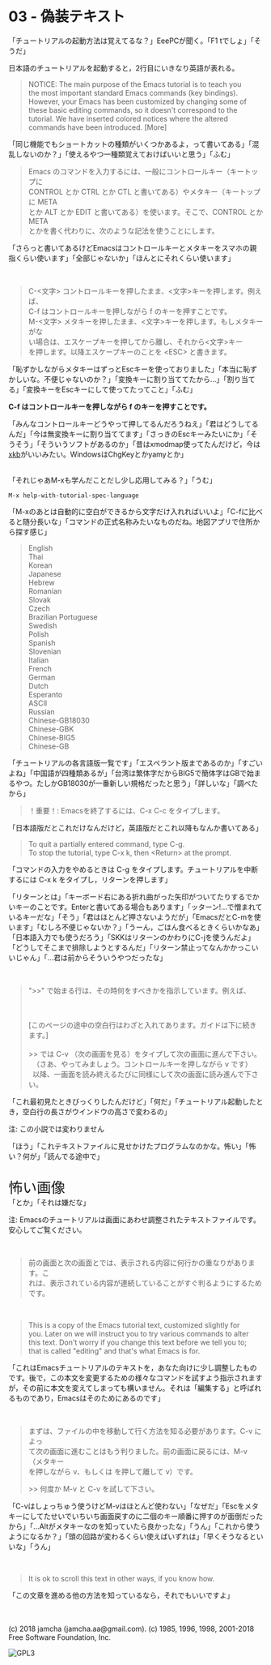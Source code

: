 

# 03 - 偽装テキスト

「チュートリアルの起動方法は覚えてるな？」EeePCが聞く。「F1 tでしょ」「そうだ」  

日本語のチュートリアルを起動すると，2行目にいきなり英語が表れる。  

> NOTICE: The main purpose of the Emacs tutorial is to teach you  
> the most important standard Emacs commands (key bindings).  
> However, your Emacs has been customized by changing some of  
> these basic editing commands, so it doesn't correspond to the  
> tutorial.  We have inserted colored notices where the altered  
> commands have been introduced. [More]  

「同じ機能でもショートカットの種類がいくつかあるよ，って書いてある」「混乱しないのか？」「使えるやつ一種類覚えておけばいいと思う」「ふむ」  

> Emacs のコマンドを入力するには、一般にコントロールキー（キートップに  
> CONTROL とか CTRL とか CTL と書いてある）やメタキー（キートップに META  
> とか ALT とか EDIT と書いてある）を使います。そこで、CONTROL とか META  
> とかを書く代わりに、次のような記法を使うことにします。  

「さらっと書いてあるけどEmacsはコントロールキーとメタキーをスマホの親指くらい使います」「全部じゃないか」「ほんとにそれくらい使います」  

<br>  

> C-<文字>   コントロールキーを押したまま、<文字>キーを押します。例えば、  
>           C-f はコントロールキーを押しながら f のキーを押すことです。  
> M-<文字>   メタキーを押したまま、<文字>キーを押します。もしメタキーがな  
>           い場合は、エスケープキーを押してから離し、それから<文字>キー  
>           を押します。以降エスケープキーのことを &lt;ESC&gt; と書きます。  

「恥ずかしながらメタキーはずっとEscキーを使っておりました」「本当に恥ずかしいな。不便じゃないのか？」「変換キーに割り当ててたから…」「割り当てる」「変換キーをEscキーにして使ってたってこと」「ふむ」  

**C-f はコントロールキーを押しながら f のキーを押すことです。**  

「みんなコントロールキーどうやって押してるんだろうねえ」「君はどうしてるんだ」「今は無変換キーに割り当ててます」「さっきのEscキーみたいにか」「そうそう」「そういうソフトがあるのか」「昔はxmodmap使ってたんだけど，今は[xkb](https://wiki.archlinux.jp/index.php/X_KeyBoard_extension)がいいみたい。WindowsはChgKeyとかyamyとか」  

<br>  
「それじゃあM-xも学んだことだし少し応用してみる？」「うむ」  

    M-x help-with-tutorial-spec-language

「M-xのあとは自動的に空白ができるから文字だけ入れればいいよ」「C-fに比べると随分長いな」「コマンドの正式名称みたいなものだね。地図アプリで住所から探す感じ」  

> English  
> Thai  
> Korean  
> Japanese  
> Hebrew  
> Romanian  
> Slovak  
> Czech  
> Brazilian Portuguese  
> Swedish  
> Polish  
> Spanish  
> Slovenian  
> Italian  
> French  
> German  
> Dutch  
> Esperanto  
> ASCII  
> Russian  
> Chinese-GB18030  
> Chinese-GBK  
> Chinese-BIG5  
> Chinese-GB  

「チュートリアルの各言語版一覧です」「エスペラント版まであるのか」「すごいよね」「中国語が四種類あるが」「台湾は繁体字だからBIG5で簡体字はGBで始まるやつ。たしかGB18030が一番新しい規格だったと思う」「詳しいな」「調べたから」  

> ！重要！: Emacsを終了するには、C-x C-c をタイプします。  

「日本語版だとこれだけなんだけど，英語版だとこれ以降もなんか書いてある」  

> To quit a partially entered command, type C-g.  
> To stop the tutorial, type C-x k, then &lt;Return&gt; at the prompt.  

「コマンドの入力をやめるときは C-g をタイプします。チュートリアルを中断するには C-x k をタイプし，リターンを押します」  

「リターンとは」「キーボード右にある折れ曲がった矢印がついてたりするでかいキーのことです。Enterと書いてある場合もあります」「ッターン!…で憎まれているキーだな」「そう」「君はほとんど押さないようだが」「EmacsだとC-mを使います」「むしろ不便じゃないか？」「うーん，ごはん食べるときくらいかなあ」「日本語入力でも使うだろう」「SKKはリターンのかわりにC-jを使うんだよ」「どうしてそこまで排除しようとするんだ」「リターン禁止ってなんかかっこいいじゃん」「…君は前からそういうやつだったな」  

<br>  

> ">>" で始まる行は、その時何をすべきかを指示しています。例えば、  
> 
> <br>  
> <br>  
> [このページの途中の空白行はわざと入れてあります。ガイドは下に続きます。]  
> 
> <br>  
> <br>  
> &gt;&gt;  では C-v （次の画面を見る）をタイプして次の画面に進んで下さい。  
> &nbsp;&nbsp;（さあ、やってみましょう。コントロールキーを押しながら v です）  
> &nbsp;&nbsp;以降、一画面を読み終えるたびに同様にして次の画面に読み進んで下さい。  

「これ最初見たときびっくりしたんだけど」「何だ」「チュートリアル起動したとき，空白行の長さがウインドウの高さで変わるの」  

注: この小説では変わりません  

「ほう」「これテキストファイルに見せかけたプログラムなのかな。怖い」「怖い？何が」「読んでる途中で」  

<br>  
<span style="font-size: 200%;">怖い画像</span>  

<br>  
「とか」「それは嫌だな」  

注: Emacsのチュートリアルは画面にあわせ調整されたテキストファイルです。安心してご覧ください。  

<br>  

> 前の画面と次の画面とでは、表示される内容に何行かの重なりがあります。こ  
> れは、表示されている内容が連続していることがすぐ判るようにするためです。  

<br>  

> This is a copy of the Emacs tutorial text, customized slightly for  
> you.  Later on we will instruct you to try various commands to alter  
> this text.  Don't worry if you change this text before we tell you to;  
> that is called "editing" and that's what Emacs is for.  

「これはEmacsチュートリアルのテキストを，あなた向けに少し調整したものです。後で，この本文を変更するための様々なコマンドを試すよう指示されますが，その前に本文を変えてしまっても構いません。それは「編集する」と呼ばれるものであり，Emacsはそのためにあるのです」  

<br>  

> まずは、ファイルの中を移動して行く方法を知る必要があります。C-v によっ  
> て次の画面に進むことはもう判りました。前の画面に戻るには、M-v （メタキー  
> を押しながら v、もしくは <ESC> を押して離して v）です。  
> 
> &gt;&gt; 何度か M-v と C-v を試して下さい。  

「C-vはしょっちゅう使うけどM-vはほとんど使わない」「なぜだ」「Escをメタキーにしてたせいでいちいち画面戻すのに二個のキー順番に押すのが面倒だったから」「…Altがメタキーなのを知っていたら良かったな」「うん」「これから使うようになるか？」「頭の回路が変わるくらい使えばいずれは」「早くそうなるといいな」「うん」  

<br>  

> It is ok to scroll this text in other ways, if you know how.  

「この文章を進める他の方法を知っているなら，それでもいいですよ」  

<br>  
<br>  
(c) 2018 jamcha (jamcha.aa@gmail.com). (c) 1985, 1996, 1998, 2001-2018 Free Software Foundation, Inc.  

![GPL3](https://www.gnu.org/graphics/gplv3-88x31.png)  

